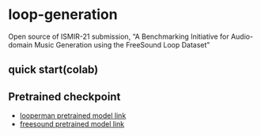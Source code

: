 # loop-generation
Open source of ISMIR-21 submission, “A Benchmarking Initiative for Audio-domain Music Generation using the FreeSound Loop Dataset”
## quick start(colab)
## Pretrained checkpoint
* [looperman pretrained model link](https://drive.google.com/file/d/1GQpzWz9ycIm5wzkxLsVr-zN17GWD3_6K/view?usp=sharing) 
* [freesound pretrained model link](https://drive.google.com/file/d/197DMCOASEMFBVi8GMahHfRwgJ0bhcUND/view?usp=sharing)